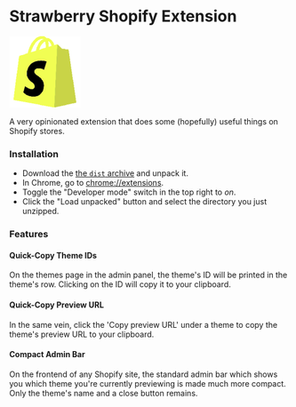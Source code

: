 Strawberry Shopify Extension
=============

![](logo.png)

A very opinionated extension that does some (hopefully) useful things on Shopify stores.

### Installation
* Download the [the `dist` archive](https://github.com/strawberry/shopify-chrome-extension/blob/master/dist.zip?raw=true) and unpack it.
* In Chrome, go to [chrome://extensions](chrome://extensions).
* Toggle the "Developer mode" switch in the top right to _on_.
* Click the "Load unpacked" button and select the directory you just unzipped.

### Features

#### Quick-Copy Theme IDs
On the themes page in the admin panel, the theme's ID will be printed in the theme's row. Clicking on the ID will copy it to your clipboard.

#### Quick-Copy Preview URL
In the same vein, click the 'Copy preview URL' under a theme to copy the theme's preview URL to your clipboard.

#### Compact Admin Bar
On the frontend of any Shopify site, the standard admin bar which shows you which theme you're currently previewing is made much more compact. Only the theme's name and a close button remains.

